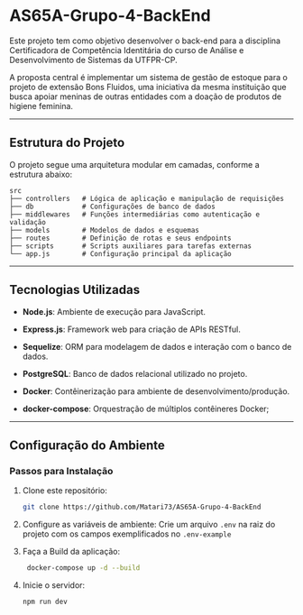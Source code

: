 # AS65A-Grupo-4-BackEnd
Este projeto tem como objetivo desenvolver o back-end para a disciplina Certificadora de Competência Identitária do curso de Análise e Desenvolvimento de Sistemas da UTFPR-CP.

A proposta central é implementar um sistema de gestão de estoque para o projeto de extensão Bons Fluidos, uma iniciativa da mesma instituição que busca apoiar meninas de outras entidades com a doação de produtos de higiene feminina.



---

## Estrutura do Projeto

O projeto segue uma arquitetura modular em camadas, conforme a estrutura abaixo:

```
src
├── controllers   # Lógica de aplicação e manipulação de requisições
├── db            # Configurações de banco de dados
├── middlewares   # Funções intermediárias como autenticação e validação
├── models        # Modelos de dados e esquemas
├── routes        # Definição de rotas e seus endpoints
├── scripts       # Scripts auxiliares para tarefas externas
└── app.js        # Configuração principal da aplicação
```

---

## Tecnologias Utilizadas
- **Node.js**: Ambiente de execução para JavaScript.

- **Express.js**: Framework web para criação de APIs RESTful.

- **Sequelize**: ORM para modelagem de dados e interação com o banco de dados.

- **PostgreSQL**: Banco de dados relacional utilizado no projeto.

- **Docker**: Contêinerização para ambiente de desenvolvimento/produção.

- **docker-compose**: Orquestração de múltiplos contêineres Docker;

---

## Configuração do Ambiente

### Passos para Instalação

1. Clone este repositório:
   ```bash
   git clone https://github.com/Matari73/AS65A-Grupo-4-BackEnd
   ```

2. Configure as variáveis de ambiente:
   Crie um arquivo `.env` na raiz do projeto com os campos exemplificados no `.env-example`
   
3. Faça a Build da aplicação:
   ```bash
    docker-compose up -d --build
   ```

4. Inicie o servidor:
   ```bash
   npm run dev
   ```

